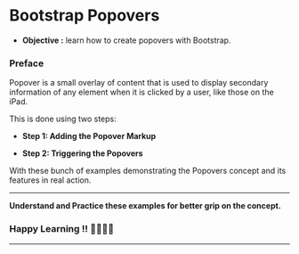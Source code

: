 # Bootstrap Popovers
- **Objective :** learn how to create popovers with Bootstrap.

### Preface
Popover is a small overlay of content that is used to display secondary information of any element when it is clicked by a user, like those on the iPad.

This is done using two steps:

- **Step 1: Adding the Popover Markup**

- **Step 2: Triggering the Popovers**

With these bunch of examples demonstrating the Popovers concept and its features in real action.

---
**Understand and Practice these examples for better grip on the concept.**

### Happy Learning !! 👍🏻✌🏻

---
